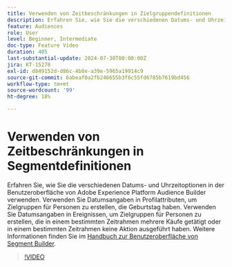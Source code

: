 ```yaml
---
title: Verwenden von Zeitbeschränkungen in Zielgruppendefinitionen
description: Erfahren Sie, wie Sie die verschiedenen Datums- und Uhrzeitoptionen in der Audience Builder-Benutzeroberfläche von Adobe Experience Platform verwenden.
feature: Audiences
role: User
level: Beginner, Intermediate
doc-type: Feature Video
duration: 405
last-substantial-update: 2024-07-30T00:00:00Z
jira: KT-15278
exl-id: d849152d-d86c-4b8e-a39e-5965a19914c9
source-git-commit: 6abeaf0a2fb246655b3f6c55fd6785b7619bd456
workflow-type: tm+mt
source-wordcount: '99'
ht-degree: 18%

---
```


# Verwenden von Zeitbeschränkungen in Segmentdefinitionen

Erfahren Sie, wie Sie die verschiedenen Datums- und Uhrzeitoptionen in der Benutzeroberfläche von Adobe Experience Platform Audience Builder verwenden. Verwenden Sie Datumsangaben in Profilattributen, um Zielgruppen für Personen zu erstellen, die Geburtstag haben. Verwenden Sie Datumsangaben in Ereignissen, um Zielgruppen für Personen zu erstellen, die in einem bestimmten Zeitrahmen mehrere Käufe getätigt oder in einem bestimmten Zeitrahmen keine Aktion ausgeführt haben. Weitere Informationen finden Sie im [Handbuch zur Benutzeroberfläche von Segment Builder](https://experienceleague.adobe.com/en/docs/experience-platform/segmentation/ui/segment-builder).

>[!VIDEO](https://video.tv.adobe.com/v/3432259/?learn=on&enablevpops)
